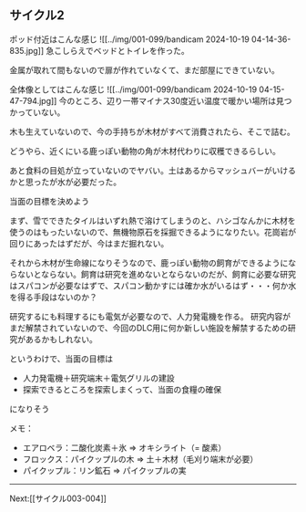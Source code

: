 ## サイクル2
ポッド付近はこんな感じ
![[../img/001-099/bandicam 2024-10-19 04-14-36-835.jpg]]
急こしらえでベッドとトイレを作った。

金属が取れて間もないので扉が作れていなくて、まだ部屋にできていない。


全体像としてはこんな感じ
![[../img/001-099/bandicam 2024-10-19 04-15-47-794.jpg]]
今のところ、辺り一帯マイナス30度近い温度で暖かい場所は見つかっていない。

木も生えていないので、今の手持ちが木材がすべて消費されたら、そこで詰む。

どうやら、近くにいる鹿っぽい動物の角が木材代わりに収穫できるらしい。

あと食料の目処が立っていないのでヤバい。土はあるからマッシュバーがいけるかと思ったが水が必要だった。

当面の目標を決めよう

まず、雪でできたタイルはいずれ熱で溶けてしまうのと、ハシゴなんかに木材を使うのはもったいないので、無機物原石を採掘できるようになりたい。花崗岩が回りにあったはずだが、今はまだ掘れない。

それから木材が生命線になりそうなので、鹿っぽい動物の飼育ができるようにならないとならない。飼育は研究を進めないとならないのだが、飼育に必要な研究はスパコンが必要なはずで、スパコン動かすには確か水がいるはず・・・何か水を得る手段はないのか？

研究するにも料理するにも電気が必要なので、人力発電機を作る。
研究内容がまだ解禁されていないので、今回のDLC用に何か新しい施設を解禁するための研究があるかもしれない。

というわけで、当面の目標は
- 人力発電機＋研究端末＋電気グリルの建設
- 探索できるところを探索しまくって、当面の食糧の確保

になりそう

メモ：
- エアロベラ：二酸化炭素＋氷 => オキシライト（= 酸素）
- フロックス：パイクップルの木 => 土＋木材（毛刈り端末が必要）
- パイクップル：リン鉱石 => パイクップルの実

----
Next:[[サイクル003-004]]